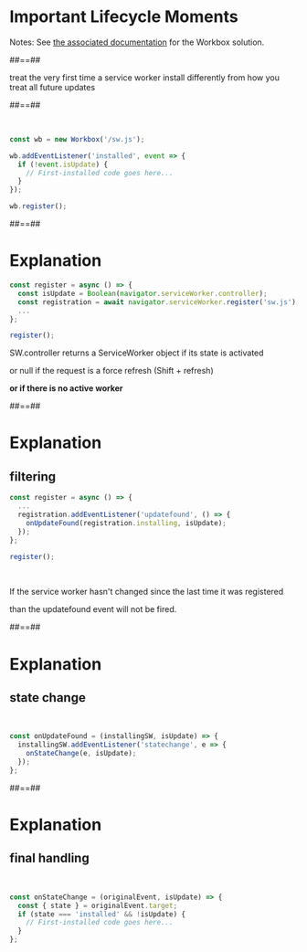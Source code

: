 <!-- .slide: class="transition-white" data-background="#fb8c00" -->

# Important Lifecycle Moments

Notes:
See [the associated documentation](https://developers.google.com/web/tools/workbox/modules/workbox-window#important_service_worker_lifecycle_moments) for the Workbox solution.

##==##

<!-- .slide: class="quote" data-background="#fb8c00" -->

<p class="quotation">
treat the very first time a service worker install differently from how you treat all future updates
</p>

##==##

<br>

<!-- .slide: class="with-code" data-background="#fb8c00" -->

```javascript
const wb = new Workbox('/sw.js');

wb.addEventListener('installed', event => {
  if (!event.isUpdate) {
    // First-installed code goes here...
  }
});

wb.register();
```

<!-- .element: class="big-code" -->

##==##

<!-- .slide: class="with-code flex-row" -->

# Explanation

```javascript
const register = async () => {
  const isUpdate = Boolean(navigator.serviceWorker.controller);
  const registration = await navigator.serviceWorker.register('sw.js');
  ...
};

register();
```

<!-- .element: class="big-code" -->

SW.controller returns a ServiceWorker object if its state is activated

or null if the request is a force refresh (Shift + refresh)

**or if there is no active worker**

##==##

<!-- .slide: class="with-code flex-row" -->

# Explanation

## filtering

```javascript
const register = async () => {
  ...
  registration.addEventListener('updatefound', () => {
    onUpdateFound(registration.installing, isUpdate);
  });
};

register();
```

<!-- .element: class="big-code" -->

<br>

If the service worker hasn't changed since the last time it was registered

than the updatefound event will not be fired.

##==##

# Explanation

## state change

<br>

<!-- .slide: class="with-code flex-row" -->

```javascript
const onUpdateFound = (installingSW, isUpdate) => {
  installingSW.addEventListener('statechange', e => {
    onStateChange(e, isUpdate);
  });
};
```

<!-- .element: class="big-code" -->

##==##

# Explanation

## final handling

<br>

<!-- .slide: class="with-code" -->

```javascript
const onStateChange = (originalEvent, isUpdate) => {
  const { state } = originalEvent.target;
  if (state === 'installed' && !isUpdate) {
    // First-installed code goes here...
  }
};
```

<!-- .element: class="big-code" -->
